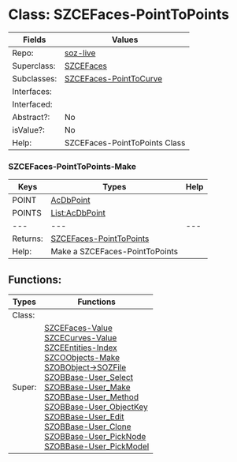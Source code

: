 
# Class:	SZCEFaces-PointToPoints

| Fields | Values |
| --------- | --------- |
| Repo: | [soz-live](/repos/soz-live.html) |
| Superclass: | [SZCEFaces](SZCEFaces.html) |
| Subclasses: | [SZCEFaces-PointToCurve](SZCEFaces-PointToCurve.html) |
| Interfaces: |  |
| Interfaced: |  |
| Abstract?: | No |
| isValue?: | No |
| Help: | SZCEFaces-PointToPoints Class |

### SZCEFaces-PointToPoints-Make

| Keys | Types | Help |
| --------- | --------- | --------- |
| POINT | [AcDbPoint](AcDbPoint.html) |  |
| POINTS | [List:AcDbPoint](AcDbPoint.html) |  |
| --- | --- | --- |
| Returns: | [SZCEFaces-PointToPoints](SZCEFaces-PointToPoints.html) |
| Help: | Make a SZCEFaces-PointToPoints |


## Functions:

| Types | Functions |
| --------- | --------- |
| Class: |  |
| Super: | [SZCEFaces-Value](SZCEFaces.html) <br> [SZCECurves-Value](SZCECurves.html) <br> [SZCEEntities-Index](SZCEEntities.html) <br> [SZCOObjects-Make](SZCOObjects.html) <br> [SZOBObject->SOZFile](SZOBObject.html) <br> [SZOBBase-User_Select](SZOBBase.html) <br> [SZOBBase-User_Make](SZOBBase.html) <br> [SZOBBase-User_Method](SZOBBase.html) <br> [SZOBBase-User_ObjectKey](SZOBBase.html) <br> [SZOBBase-User_Edit](SZOBBase.html) <br> [SZOBBase-User_Clone](SZOBBase.html) <br> [SZOBBase-User_PickNode](SZOBBase.html) <br> [SZOBBase-User_PickModel](SZOBBase.html) |


